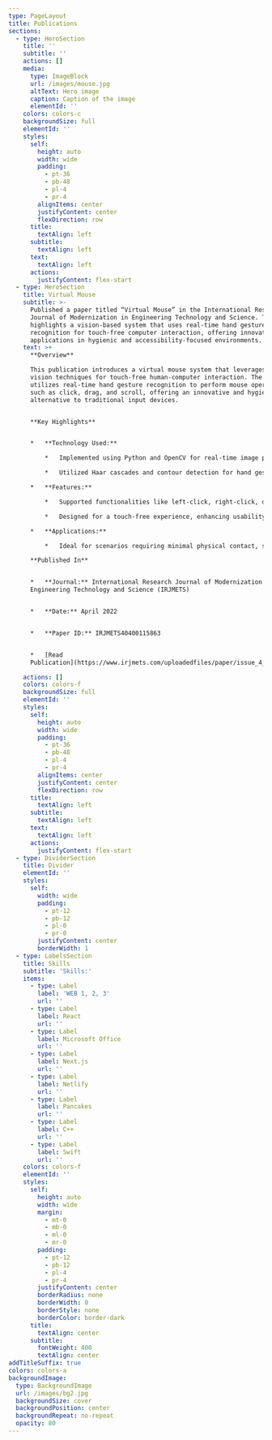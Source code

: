 ```yaml
---
type: PageLayout
title: Publications
sections:
  - type: HeroSection
    title: ''
    subtitle: ''
    actions: []
    media:
      type: ImageBlock
      url: /images/mouse.jpg
      altText: Hero image
      caption: Caption of the image
      elementId: ''
    colors: colors-c
    backgroundSize: full
    elementId: ''
    styles:
      self:
        height: auto
        width: wide
        padding:
          - pt-36
          - pb-48
          - pl-4
          - pr-4
        alignItems: center
        justifyContent: center
        flexDirection: row
      title:
        textAlign: left
      subtitle:
        textAlign: left
      text:
        textAlign: left
      actions:
        justifyContent: flex-start
  - type: HeroSection
    title: Virtual Mouse
    subtitle: >-
      Published a paper titled “Virtual Mouse” in the International Research
      Journal of Modernization in Engineering Technology and Science. The work
      highlights a vision-based system that uses real-time hand gesture
      recognition for touch-free computer interaction, offering innovative
      applications in hygienic and accessibility-focused environments.
    text: >+
      **Overview**

      This publication introduces a virtual mouse system that leverages computer
      vision techniques for touch-free human-computer interaction. The system
      utilizes real-time hand gesture recognition to perform mouse operations
      such as click, drag, and scroll, offering an innovative and hygienic
      alternative to traditional input devices.


      **Key Highlights**


      *   **Technology Used:**

          *   Implemented using Python and OpenCV for real-time image processing.

          *   Utilized Haar cascades and contour detection for hand gesture recognition.

      *   **Features:**

          *   Supported functionalities like left-click, right-click, double-click, drag, and scroll using specific hand gestures.

          *   Designed for a touch-free experience, enhancing usability in public or shared environments.

      *   **Applications:**

          *   Ideal for scenarios requiring minimal physical contact, such as healthcare settings, public kiosks, and educational environments.

      **Published In**


      *   **Journal:** International Research Journal of Modernization in
      Engineering Technology and Science (IRJMETS)


      *   **Date:** April 2022


      *   **Paper ID:** IRJMETS40400115863


      *   [Read
      Publication](https://www.irjmets.com/uploadedfiles/paper/issue_4_april_2022/21664/final/fin_irjmets1651296943.pdf)

    actions: []
    colors: colors-f
    backgroundSize: full
    elementId: ''
    styles:
      self:
        height: auto
        width: wide
        padding:
          - pt-36
          - pb-48
          - pl-4
          - pr-4
        alignItems: center
        justifyContent: center
        flexDirection: row
      title:
        textAlign: left
      subtitle:
        textAlign: left
      text:
        textAlign: left
      actions:
        justifyContent: flex-start
  - type: DividerSection
    title: Divider
    elementId: ''
    styles:
      self:
        width: wide
        padding:
          - pt-12
          - pb-12
          - pl-0
          - pr-0
        justifyContent: center
        borderWidth: 1
  - type: LabelsSection
    title: Skills
    subtitle: 'Skills:'
    items:
      - type: Label
        label: 'WEB 1, 2, 3'
        url: ''
      - type: Label
        label: React
        url: ''
      - type: Label
        label: Microsoft Office
        url: ''
      - type: Label
        label: Next.js
        url: ''
      - type: Label
        label: Netlify
        url: ''
      - type: Label
        label: Pancakes
        url: ''
      - type: Label
        label: C++
        url: ''
      - type: Label
        label: Swift
        url: ''
    colors: colors-f
    elementId: ''
    styles:
      self:
        height: auto
        width: wide
        margin:
          - mt-0
          - mb-0
          - ml-0
          - mr-0
        padding:
          - pt-12
          - pb-12
          - pl-4
          - pr-4
        justifyContent: center
        borderRadius: none
        borderWidth: 0
        borderStyle: none
        borderColor: border-dark
      title:
        textAlign: center
      subtitle:
        fontWeight: 400
        textAlign: center
addTitleSuffix: true
colors: colors-a
backgroundImage:
  type: BackgroundImage
  url: /images/bg2.jpg
  backgroundSize: cover
  backgroundPosition: center
  backgroundRepeat: no-repeat
  opacity: 80
---
```

